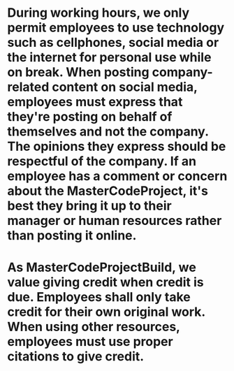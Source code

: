During working hours, we only permit employees to use technology such as cellphones, social media or the internet for personal use while on break. When posting company-related content on social media, employees must express that they're posting on behalf of themselves and not the company. The opinions they express should be respectful of the company. If an employee has a comment or concern about the MasterCodeProject, it's best they bring it up to their manager or human resources rather than posting it online.
==========
As MasterCodeProjectBuild, we value giving credit when credit is due. Employees shall only take credit for their own original work. When using other resources, employees must use proper citations to give credit. 
==========
